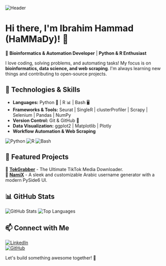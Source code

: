 ![Header](https://capsule-render.vercel.app/api?type=waving&color=gradient&height=200&section=header&text=Ibrahim%20Hammad%20(HaMMaDy)&fontSize=40&fontAlign=50&fontColor=fff)

# Hi there, I'm Ibrahim Hammad (HaMMaDy)! 👋

🚀 **Bioinformatics & Automation Developer** | **Python & R Enthusiast**

I love coding, solving problems, and automating tasks! My focus is on **bioinformatics, data science, and web scraping**. I'm always learning new things and contributing to open-source projects.

## 🔧 Technologies & Skills

- **Languages:** Python 🐍 | R 📊 | Bash 🖥️
- **Frameworks & Tools:** Seurat | SingleR | clusterProfiler | Scrapy | Selenium | Pandas | NumPy
- **Version Control:** Git & GitHub 🚀
- **Data Visualization:** ggplot2 | Matplotlib | Plotly
- **Workflow Automation & Web Scraping**
  
![Python](https://img.shields.io/badge/Python-3.9-blue?style=flat&logo=python)
![R](https://img.shields.io/badge/R-Data%20Science-blue?style=flat&logo=r)
![Bash](https://img.shields.io/badge/Bash-Scripting-green?style=flat&logo=gnu-bash)
## 📌 Featured Projects
🔹 [**TokGrabber**](https://github.com/xHaMMaDy/TokGrabber) - The Ultimate TikTok Media Downloader.   
🔹 [**NamiX**](https://github.com/xHaMMaDy/NamiX) - A sleek and customizable Arabic username generator with a modern PySide6 UI.  

## 📊 GitHub Stats
![GitHub Stats](https://github-readme-stats.vercel.app/api?username=xHaMMaDy&show_icons=true&theme=radical)
![Top Languages](https://github-readme-stats.vercel.app/api/top-langs/?username=xHaMMaDy&layout=compact&theme=radical)

## 📫 Connect with Me
[![LinkedIn](https://img.shields.io/badge/LinkedIn-Connect-blue?logo=linkedin)](https://www.linkedin.com/in/ibrahim-hammad-722966168)  
[![GitHub](https://img.shields.io/badge/GitHub-Follow-black?logo=github)](https://github.com/xHaMMaDy)  

Let's build something awesome together! 🚀

